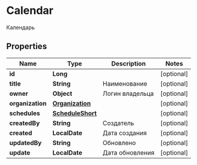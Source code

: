 

# Calendar

Календарь
## Properties

Name | Type | Description | Notes
------------ | ------------- | ------------- | -------------
**id** | **Long** |  |  [optional]
**title** | **String** | Наименование |  [optional]
**owner** | **Object** | Логин владельца |  [optional]
**organization** | [**Organization**](Organization.md) |  |  [optional]
**schedules** | [**ScheduleShort**](ScheduleShort.md) |  |  [optional]
**createdBy** | **String** | Создатель |  [optional]
**created** | **LocalDate** | Дата создания |  [optional]
**updatedBy** | **String** | Обновлено |  [optional]
**update** | **LocalDate** | Дата обновления |  [optional]




